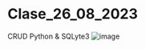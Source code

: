 # Clase_26_08_2023
CRUD Python &amp; SQLyte3
![image](https://github.com/JulianOrtegaP/Clase_26_08_2023/assets/38013617/17f1d95a-1fc7-4034-a740-c014c48c6c56)
